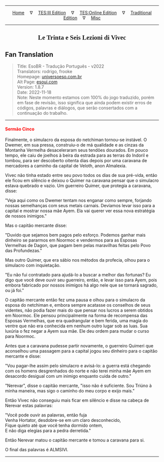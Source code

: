 
---

<!-- Jekyll Page Links -->

<center>
<a href="../../../../../index.html">Home</a>
&emsp;&nabla;&emsp;
<a href="../../../../index-tes3.html">TES:III Edition</a>
&emsp;&nabla;&emsp;
<a href="../../../../index-teso.html">TES:Online Edition</a>
&emsp;&nabla;&emsp;
<a href="../../../../index-traditional.html">Traditional Edition</a>
&emsp;&nabla;&emsp;
<a href="../../../../index-misc.html">Misc</a>
</center>

<!-- Markdown Body Below: -->

---

<center>
<h2><span style="font-family:Georgia">Le Trinta e Seis Lezioni di Vivec</span></h2>
</center>

## Fan Translation

> Title: EsoBR - Tradução Português - v2022\
> Translators: rodrigo, frooke\
> Homepage: [universoeso.com.br][1]\
> Alt Page: [esoui.com][2]\
> Version: 1.8.7\
> Date: 2022-11-18\
> Note: Neste momento estamos com 100% do jogo traduzido, porém em fase de revisão, isso significa que ainda podem existir erros de códigos, palavras e diálogos, que serão consertados com a continuação do trabalho.

[1]: https://www.universoeso.com.br/traducao
[2]: https://www.esoui.com/downloads/info2256-EsoBR-TraduoPortugus-v2022.html

---

#### <span style="color:red">Sermão Cinco</span>

Finalmente, o simulacro da esposa do netchiman tornou-se instável. O Dwemer, em sua pressa, construiu-o de má qualidade e as cinzas da Montanha Vermelha desaceleraram seus tendões dourados. Em pouco tempo, ele caiu de joelhos à beira da estrada para as terras do Indoril e tombou, para ser descoberto oitenta dias depois por uma caravana de mercadores a caminho da capital de Veloth, anon Almalexia.

Vivec não tinha estado entre seu povo todos os dias de sua pré-vida, então ele ficou em silêncio e deixou o Quimer na caravana pensar que o simulacro estava quebrado e vazio. Um guerreiro Quimer, que protegia a caravana, disse:

"Veja aqui como os Dwemer tentam nos enganar como sempre, forjando nossas semelhanças com seus metais carnais. Devíamos levar isso para a capital e mostrar nossa mãe Ayem. Ela vai querer ver essa nova estratégia de nossos inimigos."

Mas o capitão mercante disse:

"Duvido que sejamos bem pagos pelo esforço. Podemos ganhar mais dinheiro se pararmos em Noormoc e vendermos para as Esposas Vermelhas de Dagon, que pagam bem pelas maravilhas feitas pelo Povo das Profundezas."

Mas outro Quimer, que era sábio nos métodos da profecia, olhou para o simulacro com inquietação.

"Eu não fui contratado para ajudá-lo a buscar a melhor das fortunas? Eu digo que você deve ouvir seu guerreiro, então, e levar isso para Ayem, pois embora fabricado por nossos inimigos há algo nele que se tornará sagrado, ou já foi."

O capitão mercante então fez uma pausa e olhou para o simulacro da esposa do netchiman e, embora sempre acatasse os conselhos de seus videntes, não podia fazer mais do que pensar nos lucros a serem obtidos em Noormoc. Ele pensou principalmente na forma de recompensa das Esposas Vermelhas, que era quadrangular e bem ferida, uma magia do ventre que não era conhecida em nenhum outro lugar sob as luas. Sua luxúria o fez negar a Ayem sua mãe. Ele deu ordem para mudar o curso para Noormoc.

Antes que a caravana pudesse partir novamente, o guerreiro Quimeri que aconselhou uma passagem para a capital jogou seu dinheiro para o capitão mercante e disse:

"Vou pagar-lhe assim pelo simulacro e avisá-lo: a guerra está chegando com os homens desgrenhados do norte e não terei minha mãe Ayem em desacordo desigual com um inimigo enquanto cuida de outro."

"Nerevar", disse o capitão mercante, "isso não é suficiente. Sou Triúno à minha maneira, mas sigo o caminho do meu corpo e exijo mais."

Então Vivec não conseguiu mais ficar em silêncio e disse na cabeça de Nerevar estas palavras:

"Você pode ouvir as palavras, então fuja\
Venha Hortator, desdobre-se em um claro desconhecido,\
Fique quieto até que você tenha dormido ontem,\
E não diga elegias para a pedra derretida."

Então Nerevar matou o capitão mercante e tomou a caravana para si.

O final das palavras é ALMSIVI.

---
